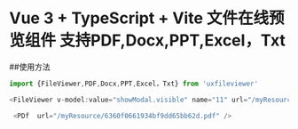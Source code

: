 <!--
 * @Descripttion: 
 * @version: 
 * @Author: houqiangxie
 * @Date: 2022-11-24 17:13:54
 * @LastEditors: houqiangxie
 * @LastEditTime: 2022-11-28 10:23:33
-->
# Vue 3 + TypeScript + Vite  文件在线预览组件 支持PDF,Docx,PPT,Excel，Txt

##使用方法
```javascript
import {FileViewer,PDF,Docx,PPT,Excel，Txt} from 'uxfileviewer'

<FileViewer v-model:value="showModal.visible" name="11" url="/myResource/6360f0661934bf9dd65bb62d.pdf" />

 <PDf  url="/myResource/6360f0661934bf9dd65bb62d.pdf" />
```


